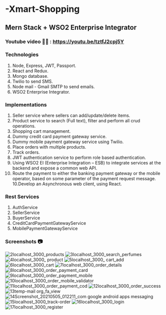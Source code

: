 # -Xmart-Shopping

## Mern Stack + WSO2 Enterprise Integrator

### Youtube video :movie_camera::boom: : https://youtu.be/tztfJ2cpj5Y 

### Technologies

1. Node, Express, JWT, Passport.
2. React and Redux.
3. Mongo database.
4. Twilio to send SMS.
5. Node mail - Gmail SMTP to send emails.
6. WSO2 Enterprise Integrator.

### Implementations

1. Seller service where sellers can add/update/delete items.
2. Product service to search (Full text), filter and perform all crud operations.
3. Shopping cart management.
4. Dummy credit card payment gateway service.
5. Dummy mobile payment gateway service using Twilio.
6. Place orders with multiple products.
7. Track orders.
8. JWT authentication service to perform role based authentication.
9. Using WSO2 EI (Enterprise Integration – ESB) to integrate services at the backend and expose
a common web API.
9. Route the payment to either the
banking payment gateway or the mobile operator, based on some parameter of the payment
request message. 
10.Develop an Asynchronous web client, using React.

### Rest Services
1. AuthService
2. SellerService
3. BuyerService
4. CreditCardPaymentGatewayService
5. MobilePaymentGatewayService

### Screenshots :camera:

![2localhost_3000_products](https://user-images.githubusercontent.com/63389716/117570727-2cc66480-b0e9-11eb-9bff-7ca63e29ba4a.png)
![3localhost_3000_search_perfumes](https://user-images.githubusercontent.com/63389716/117570760-5a131280-b0e9-11eb-91f7-676ad62e7aec.png)
![4localhost_3000_ product](https://user-images.githubusercontent.com/63389716/117570794-7dd65880-b0e9-11eb-896e-e617255f7ee8.png)
![5localhost_3000_ cart_add](https://user-images.githubusercontent.com/63389716/117570827-95154600-b0e9-11eb-9a60-74708789b68f.png)
![6localhost_3000_cart](https://user-images.githubusercontent.com/63389716/117570842-a3fbf880-b0e9-11eb-853d-c006770d4e51.png)
![7localhost_3000_order_details](https://user-images.githubusercontent.com/63389716/117570855-b413d800-b0e9-11eb-9c90-3a64b6a9de71.png)
![8localhost_3000_order_payment_card](https://user-images.githubusercontent.com/63389716/117570870-c9890200-b0e9-11eb-9e7d-14a60a926095.png)
![9localhost_3000_order_payment_mobile](https://user-images.githubusercontent.com/63389716/117570872-d0b01000-b0e9-11eb-8191-dedf3d0537ef.png)
![10localhost_3000_order_mobile_validator](https://user-images.githubusercontent.com/63389716/117570874-d3ab0080-b0e9-11eb-97bc-7929902c7e4c.png)
![11localhost_3000_order_payment_cod](https://user-images.githubusercontent.com/63389716/117570888-defe2c00-b0e9-11eb-88c8-47eeee3f59ff.png)
![12localhost_3000_order_success](https://user-images.githubusercontent.com/63389716/117570891-e0c7ef80-b0e9-11eb-8453-ffa57e4c3d4e.png)
![13temp-mail org_fa_view](https://user-images.githubusercontent.com/63389716/117570896-e9b8c100-b0e9-11eb-9ebb-5ba3516a224b.png)
![14Screenshot_20210505_012211_com google android apps messaging](https://user-images.githubusercontent.com/63389716/117570920-094fe980-b0ea-11eb-88ef-c8e576e182a2.jpg)
![15localhost_3000_track-order](https://user-images.githubusercontent.com/63389716/117570927-140a7e80-b0ea-11eb-94af-d256979615f5.png)
![16localhost_3000_login](https://user-images.githubusercontent.com/63389716/117570930-18cf3280-b0ea-11eb-937a-825a91ed2929.png)
![17localhost_3000_register](https://user-images.githubusercontent.com/63389716/117570935-1bca2300-b0ea-11eb-98ca-6831a42825a3.png)

